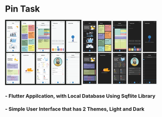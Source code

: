 # Pin Task
<p align="center"><a href="https://www.photoshop.com/en" target="_blank" rel="noreferrer"><img src="https://raw.githubusercontent.com/Elrefaiy/Pin-Tasks/master/app-ui.png" alt="ui"/> </a></p>

<h3>- Flutter Appilcation, with Local Database Using Sqflite Library</h3>
<h3>- Simple User Interface that has 2 Themes, Light and Dark</h3>
